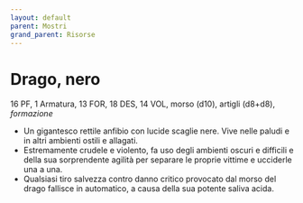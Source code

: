 ```yaml
---
layout: default
parent: Mostri
grand_parent: Risorse
---
```


# Drago, nero

16 PF, 1 Armatura, 13 FOR, 18 DES, 14 VOL, morso (d10), artigli (d8+d8), _formazione_

- Un gigantesco rettile anfibio con lucide scaglie nere. Vive nelle paludi e in altri ambienti ostili e allagati.
- Estremamente crudele e violento, fa uso degli ambienti oscuri e difficili e della sua sorprendente agilità per separare le proprie vittime e ucciderle una a una.
- Qualsiasi tiro salvezza contro danno critico provocato dal morso del drago fallisce in automatico, a causa della sua potente saliva acida.